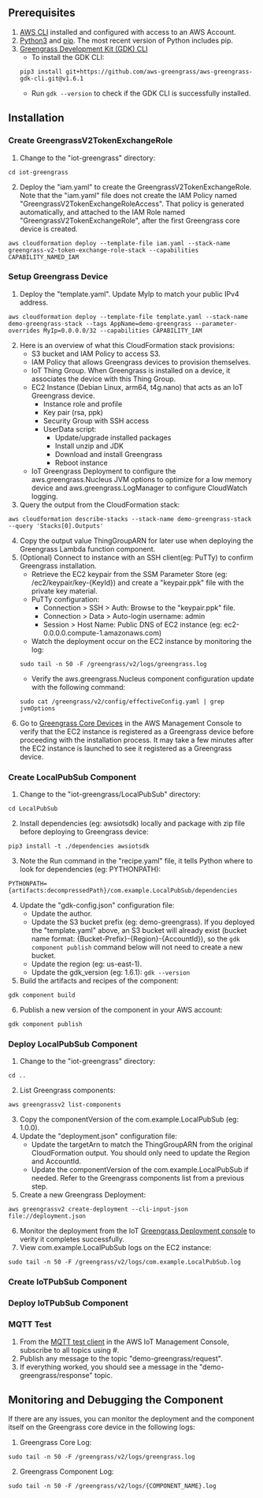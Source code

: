 ## Prerequisites

1. [AWS CLI](https://docs.aws.amazon.com/cli/latest/userguide/cli-chap-getting-started.html) installed and configured with access to an AWS Account.
1. [Python3](https://www.python.org/downloads/) and [pip](https://pip.pypa.io/en/latest/installation/). The most recent version of Python includes pip.
1. [Greengrass Development Kit (GDK) CLI](https://github.com/aws-greengrass/aws-greengrass-gdk-cli)
    * To install the GDK CLI:
    ```
    pip3 install git+https://github.com/aws-greengrass/aws-greengrass-gdk-cli.git@v1.6.1
    ```
    * Run `gdk --version` to check if the GDK CLI is successfully installed.

## Installation

### Create GreengrassV2TokenExchangeRole

1. Change to the "iot-greengrass" directory:
```
cd iot-greengrass
```
2. Deploy the "iam.yaml" to create the GreengrassV2TokenExchangeRole. Note that the "iam.yaml" file does not create the IAM Policy named "GreengrassV2TokenExchangeRoleAccess". That policy is generated automatically, and attached to the IAM Role named "GreengrassV2TokenExchangeRole", after the first Greengrass core device is created.
```
aws cloudformation deploy --template-file iam.yaml --stack-name greengrass-v2-token-exchange-role-stack --capabilities CAPABILITY_NAMED_IAM
```

### Setup Greengrass Device

1. Deploy the "template.yaml". Update MyIp to match your public IPv4 address.
```
aws cloudformation deploy --template-file template.yaml --stack-name demo-greengrass-stack --tags AppName=demo-greengrass --parameter-overrides MyIp=0.0.0.0/32 --capabilities CAPABILITY_IAM
```
2. Here is an overview of what this CloudFormation stack provisions:
    * S3 bucket and IAM Policy to access S3.
    * IAM Policy that allows Greengrass devices to provision themselves.
    * IoT Thing Group. When Greengrass is installed on a device, it associates the device with this Thing Group.
    * EC2 Instance (Debian Linux, arm64, t4g.nano) that acts as an IoT Greengrass device.
        * Instance role and profile
        * Key pair (rsa, ppk)
        * Security Group with SSH access
        * UserData script:
            * Update/upgrade installed packages
            * Install unzip and JDK
            * Download and install Greengrass
            * Reboot instance
    * IoT Greengrass Deployment to configure the aws.greengrass.Nucleus JVM options to optimize for a low memory device and aws.greengrass.LogManager to configure CloudWatch logging.
3. Query the output from the CloudFormation stack:
```
aws cloudformation describe-stacks --stack-name demo-greengrass-stack --query 'Stacks[0].Outputs'
```
4. Copy the output value ThingGroupARN for later use when deploying the Greengrass Lambda function component.
5. (Optional) Connect to instance with an SSH client(eg: PuTTy) to confirm Greengrass installation.
    * Retrieve the EC2 keypair from the SSM Parameter Store (eg: /ec2/keypair/key-{KeyId}) and create a "keypair.ppk" file with the private key material.
    * PuTTy configuration:
        * Connection > SSH > Auth: Browse to the "keypair.ppk" file.
        * Connection > Data > Auto-login username: admin
        * Session > Host Name: Public DNS of EC2 instance (eg: ec2-0.0.0.0.compute-1.amazonaws.com)
    * Watch the deployment occur on the EC2 instance by monitoring the log:
    ```
    sudo tail -n 50 -F /greengrass/v2/logs/greengrass.log
    ```
    * Verify the aws.greengrass.Nucleus component configuration update with the following command:
    ```
    sudo cat /greengrass/v2/config/effectiveConfig.yaml | grep jvmOptions
    ```
6. Go to [Greengrass Core Devices](https://us-east-1.console.aws.amazon.com/iot/home?region=us-east-1#/greengrass/v2/cores) in the AWS Management Console to verify that the EC2 instance is registered as a Greengrass device before proceeding with the installation process. It may take a few minutes after the EC2 instance is launched to see it registered as a Greengrass device.

### Create LocalPubSub Component

1. Change to the "iot-greengrass/LocalPubSub" directory:
```
cd LocalPubSub
```
2. Install dependencies (eg: awsiotsdk) locally and package with zip file before deploying to Greengrass device:
```
pip3 install -t ./dependencies awsiotsdk
```
3. Note the Run command in the "recipe.yaml" file, it tells Python where to look for dependencies (eg: PYTHONPATH):
```
PYTHONPATH={artifacts:decompressedPath}/com.example.LocalPubSub/dependencies
```
4. Update the "gdk-config.json" configuration file:
    * Update the author.
    * Update the S3 bucket prefix (eg: demo-greengrass). If you deployed the "template.yaml" above, an S3 bucket will already exist (bucket name format: {Bucket-Prefix}-{Region}-{AccountId}), so the `gdk component publish` command below will not need to create a new bucket.
    * Update the region (eg: us-east-1).
    * Update the gdk_version (eg: 1.6.1): `gdk --version`
5. Build the artifacts and recipes of the component:
```
gdk component build
```
6. Publish a new version of the component in your AWS account:
```
gdk component publish
```

### Deploy LocalPubSub Component

1. Change to the "iot-greengrass" directory:
```
cd ..
```
2. List Greengrass components:
```
aws greengrassv2 list-components
```
3. Copy the componentVersion of the com.example.LocalPubSub (eg: 1.0.0).
4. Update the "deployment.json" configuration file:
    * Update the targetArn to match the ThingGroupARN from the original CloudFormation output. You should only need to update the Region and AccountId.
    * Update the componentVersion of the com.example.LocalPubSub if needed. Refer to the Greengrass components list from a previous step.
5. Create a new Greengrass Deployment:
```
aws greengrassv2 create-deployment --cli-input-json file://deployment.json
```
6. Monitor the deployment from the IoT [Greengrass Deployment console](https://us-east-1.console.aws.amazon.com/iot/home?region=us-east-1#/greengrass/v2/deployments) to verity it completes successfully.
7. View com.example.LocalPubSub logs on the EC2 instance:
```
sudo tail -n 50 -F /greengrass/v2/logs/com.example.LocalPubSub.log
```

### Create IoTPubSub Component

### Deploy IoTPubSub Component

### MQTT Test

1. From the [MQTT test client](https://us-east-1.console.aws.amazon.com/iot/home?region=us-east-1#/test) in the AWS IoT Management Console, subscribe to all topics using #.
2. Publish any message to the topic "demo-greengrass/request".
3. If everything worked, you should see a message in the "demo-greengrass/response" topic.

## Monitoring and Debugging the Component

If there are any issues, you can monitor the deployment and the component itself on the Greengrass core device in the following logs:

1. Greengrass Core Log:
```
sudo tail -n 50 -F /greengrass/v2/logs/greengrass.log
```
2. Greengrass Component Log:
```
sudo tail -n 50 -F /greengrass/v2/logs/{COMPONENT_NAME}.log
```